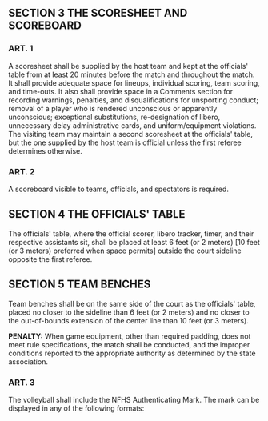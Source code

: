<!-- Section: The Scoresheet and Scoreboard -->

## SECTION 3 THE SCORESHEET AND SCOREBOARD

### ART. 1

A scoresheet shall be supplied by the host team and kept at the officials' table from at least 20 minutes before the match and throughout the match. It shall provide adequate space for lineups, individual scoring, team scoring, and time-outs. It also shall provide space in a Comments section for recording warnings, penalties, and disqualifications for unsporting conduct; removal of a player who is rendered unconscious or apparently unconscious; exceptional substitutions, re-designation of libero, unnecessary delay administrative cards, and uniform/equipment violations. The visiting team may maintain a second scoresheet at the officials' table, but the one supplied by the host team is official unless the first referee determines otherwise.

### ART. 2

A scoreboard visible to teams, officials, and spectators is required.

<!-- Section: The Officials' Table -->

## SECTION 4 THE OFFICIALS' TABLE

The officials' table, where the official scorer, libero tracker, timer, and their respective assistants sit, shall be placed at least 6 feet (or 2 meters) [10 feet (or 3 meters) preferred when space permits] outside the court sideline opposite the first referee.

<!-- Section: Team Benches -->

## SECTION 5 TEAM BENCHES

Team benches shall be on the same side of the court as the officials' table, placed no closer to the sideline than 6 feet (or 2 meters) and no closer to the out-of-bounds extension of the center line than 10 feet (or 3 meters).

**PENALTY:** When game equipment, other than required padding, does not meet rule specifications, the match shall be conducted, and the improper conditions reported to the appropriate authority as determined by the state association.

### ART. 3

The volleyball shall include the NFHS Authenticating Mark. The mark can be displayed in any of the following formats:
